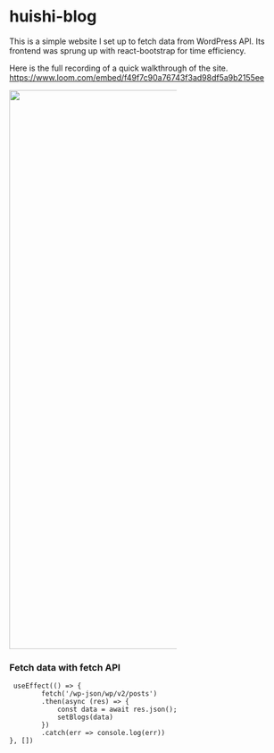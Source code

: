 # huishi-blog

This is a simple website I set up to fetch data from WordPress API. Its frontend was sprung up with react-bootstrap for time efficiency.

Here is the full recording of a quick walkthrough of the site.
https://www.loom.com/embed/f49f7c90a76743f3ad98df5a9b2155ee


<img style="max-width:300px;" src="https://cdn.loom.com/sessions/thumbnails/f49f7c90a76743f3ad98df5a9b2155ee-with-play.gif" width="1000px">


### Fetch data with fetch API
     useEffect(() => {
            fetch('/wp-json/wp/v2/posts')
            .then(async (res) => {
                const data = await res.json();
                setBlogs(data)
            })
            .catch(err => console.log(err))
    }, [])

